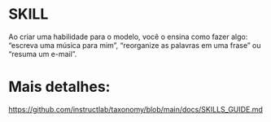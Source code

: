 # SKILL

Ao criar uma habilidade para o modelo, você o ensina como fazer algo: “escreva uma música para mim”, “reorganize as palavras em uma frase” ou “resuma um e-mail”.

# Mais detalhes:
https://github.com/instructlab/taxonomy/blob/main/docs/SKILLS_GUIDE.md
